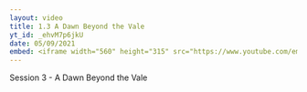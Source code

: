 ```yaml
---
layout: video
title: 1.3 A Dawn Beyond the Vale
yt_id: _ehvM7p6jkU
date: 05/09/2021
embed: <iframe width="560" height="315" src="https://www.youtube.com/embed/_ehvM7p6jkU" title="YouTube video player" frameborder="0" allow="accelerometer; autoplay; clipboard-write; encrypted-media; gyroscope; picture-in-picture" allowfullscreen></iframe>
---
```

Session 3 - A Dawn Beyond the Vale

